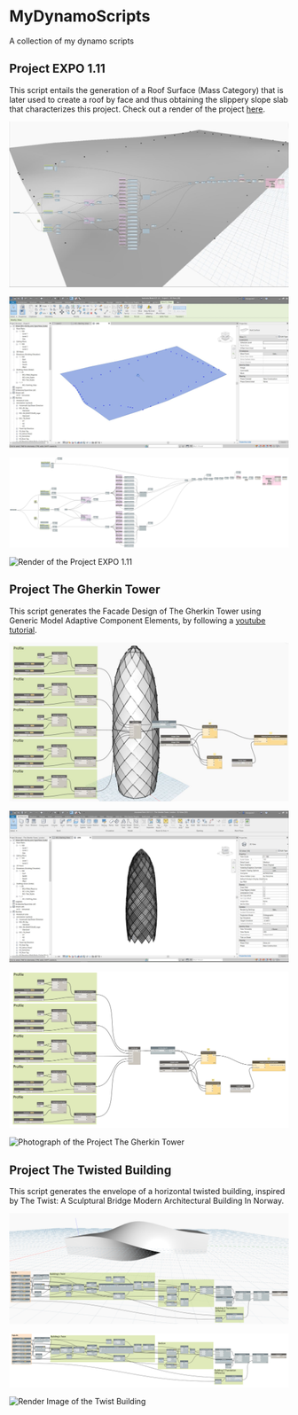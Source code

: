 # MyDynamoScripts
A collection of my dynamo scripts


## Project EXPO 1.11
This script entails the generation of a Roof Surface (Mass Category) that is later used to create a roof by face and thus obtaining the slippery slope slab that characterizes this project. Check out a render of the project [here](https://www.instagram.com/p/B7GvLJNnoho/).

![Project EXPO 1.11 Script Preview](./EXPO_1.11/Project_EXPO_1.11_Script_Preview.JPG)

![Project EXPO 1.11 Roof Surface](./EXPO_1.11/Project_EXPO_1.11_Roof_Surface.JPG)

![Project EXPO 1.11 Script Workspace](./EXPO_1.11/Project_EXPO_1.11_Script_Workspace.png)

![Render of the Project EXPO 1.11](https://i.postimg.cc/tC6Y8H8P/Parc-des-Nations-Lisbon-1.jpg)

## Project The Gherkin Tower
This script generates the Facade Design of The Gherkin Tower using Generic Model Adaptive Component Elements, by following a [youtube tutorial](https://www.youtube.com/watch?v=NS0JboPxa78).

![Project The Gherkin Tower Script Preview](./The_Gherkin_Tower/Project_The_Gherkin_Tower_Script_Preview.JPG)

![Project The Gherkin Tower Facade Design](./The_Gherkin_Tower/Project_The_Gherkin_Tower_Facade_Design.JPG)

![Project The Gherkin Tower Script Workspace](./The_Gherkin_Tower/Project_The_Gherkin_Tower_Script_Workspace.png)

![Photograph of the Project The Gherkin Tower](https://i0.wp.com/londontopia.net/wp-content/uploads/2015/06/The-Gherkin_safra-group.jpg)

## Project The Twisted Building
This script generates the envelope of a horizontal twisted building, inspired by The Twist: A Sculptural Bridge Modern Architectural Building In Norway.

![Project The Twisted Building Script Preview](./The_Twisted_Building/Project_The_Twisted_Building_Script_Preview.PNG)

![Project The Twisted Building Script Workspace](./The_Twisted_Building/Project_The_Twisted_Building_Script_Workspace.png)

![Render Image of the Twist Building](https://www.bocadolobo.com/blog/wp-content/uploads/2019/10/The-Twist-A-Sculptural-Bridge-Modern-Architectural-Building-In-Norway-10.jpg)
